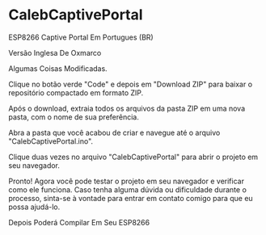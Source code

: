 # CalebCaptivePortal
ESP8266 Captive Portal Em Portugues (BR)

Versão Inglesa De Oxmarco

Algumas Coisas Modificadas.


Clique no botão verde "Code" e depois em "Download ZIP" para baixar o repositório compactado em formato ZIP.

Após o download, extraia todos os arquivos da pasta ZIP em uma nova pasta, com o nome de sua preferência.

Abra a pasta que você acabou de criar e navegue até o arquivo "CalebCaptivePortal.ino".

Clique duas vezes no arquivo "CalebCaptivePortal" para abrir o projeto em seu navegador.

Pronto! Agora você pode testar o projeto em seu navegador e verificar como ele funciona. Caso tenha alguma dúvida ou dificuldade durante o processo, sinta-se à vontade para entrar em contato comigo para que eu possa ajudá-lo.

Depois Poderá Compilar Em Seu ESP8266
